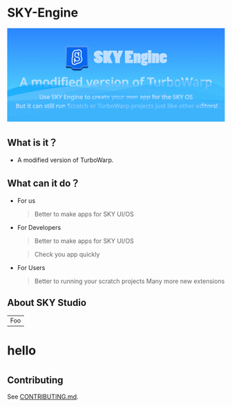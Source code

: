 # SKY-Engine

![Tux, SKY Engine Title](/SKYEngineTitle.png)

## **What is it？**

*   A modified version of TurboWarp.

## **What can it do？**
*    For us
     > Better to make apps for SKY UI/OS
*    For Developers

     > Better to make apps for SKY UI/OS
     
     > Check you app quickly
     
*    For Users
     > Better to running your scratch projects
     > Many more new extensions

## **About SKY Studio**

<html>
     <table>
         <tr>
             <td>Foo</td>
         </tr>
     </table>
     <h1>hello<h1>
<html>

## Contributing

See [CONTRIBUTING.md](CONTRIBUTING.md).
